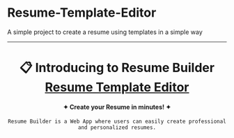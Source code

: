 # Resume-Template-Editor
A simple project to create a resume using templates in a simple way
<div align="center">  
                                                                                           
<hr>
  <h1 align="center">📋 Introducing to Resume Builder 
  <br><a href="https://buggarajesh.github.io/Resume-Template-Editor/"><strong>Resume Template Editor</strong></a>
  <h4 align="center">✦ Create your Resume in minutes! ✦</h4>
  
  ` Resume Builder is a Web App where users can easily create professional and personalized resumes. `

</div>
